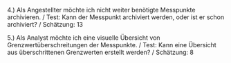 4.) Als Angestellter möchte ich nicht weiter benötigte Messpunkte archivieren.
	/ Test: Kann der Messpunkt archiviert werden, oder ist er schon archiviert?
	/ Schätzung: 13 

5.) Als Analyst möchte ich eine visuelle Übersicht von Grenzwertüberschreitungen der Messpunkte.
	/ Test: Kann eine Übersicht aus überschrittenen Grenzwerten erstellt werden?
	/ Schätzung: 8
